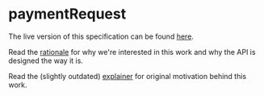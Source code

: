 # paymentRequest

The live version of this specification can be found [here](http://wicg.github.io/paymentrequest/).

Read the [rationale](./docs/rationale.md) for why we're interested in this work and why the API is designed the way it is.

Read the (slightly outdated) [explainer](./docs/explainer.md) for original motivation behind this work.